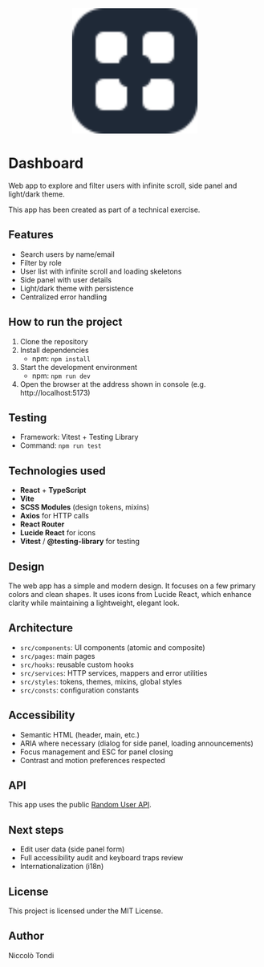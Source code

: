<div align="center">
  <img src="src/assets/dashboard.svg" width="250" height="auto" alt="Dashboard"/>
</div>

# Dashboard

Web app to explore and filter users with infinite scroll, side panel and light/dark theme.

This app has been created as part of a technical exercise.

## Features

- Search users by name/email
- Filter by role
- User list with infinite scroll and loading skeletons
- Side panel with user details
- Light/dark theme with persistence
- Centralized error handling

## How to run the project

1. Clone the repository
2. Install dependencies
   - npm: `npm install`
3. Start the development environment
   - npm: `npm run dev`
4. Open the browser at the address shown in console (e.g. http://localhost:5173)


## Testing

- Framework: Vitest + Testing Library
- Command: `npm run test`

## Technologies used

- **React** + **TypeScript**
- **Vite**
- **SCSS Modules** (design tokens, mixins)
- **Axios** for HTTP calls
- **React Router**
- **Lucide React** for icons
- **Vitest** / **@testing-library** for testing

## Design

The web app has a simple and modern design. It focuses on a few primary colors and clean shapes. It uses icons from Lucide React, which enhance clarity while maintaining a lightweight, elegant look.

## Architecture

- `src/components`: UI components (atomic and composite)
- `src/pages`: main pages
- `src/hooks`: reusable custom hooks
- `src/services`: HTTP services, mappers and error utilities
- `src/styles`: tokens, themes, mixins, global styles
- `src/consts`: configuration constants

## Accessibility

- Semantic HTML (header, main, etc.)
- ARIA where necessary (dialog for side panel, loading announcements)
- Focus management and ESC for panel closing
- Contrast and motion preferences respected

## API

This app uses the public [Random User API](https://randomuser.me).


## Next steps

- Edit user data (side panel form)
- Full accessibility audit and keyboard traps review
- Internationalization (i18n)

## License

This project is licensed under the MIT License.

## Author

Niccolò Tondi